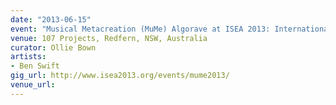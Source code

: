 ```yaml
---
date: "2013-06-15"
event: "Musical Metacreation (MuMe) Algorave at ISEA 2013: International Symposium on Electronic Art"
venue: 107 Projects, Redfern, NSW, Australia
curator: Ollie Bown
artists:
- Ben Swift
gig_url: http://www.isea2013.org/events/mume2013/
venue_url: 
---
```

